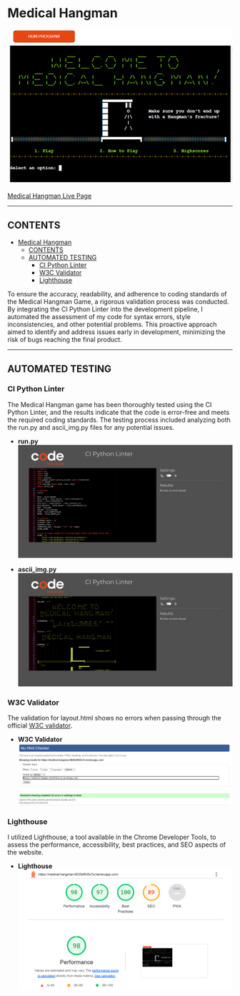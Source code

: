 # Medical Hangman

![Heroku](documentation/home-page.png)


[Medical Hangman Live Page](https://medical-hangman-9035ef835c7a.herokuapp.com/)

---

## CONTENTS

- [Medical Hangman](#medical-hangman)
  - [CONTENTS](#contents)
  - [AUTOMATED TESTING](#automated-testing)
    - [CI Python Linter](#ci-python-linter)
    - [W3C Validator](#w3c-validator)
    - [Lighthouse](#lighthouse)

To ensure the accuracy, readability, and adherence to coding standards of the Medical Hangman Game, a rigorous validation process was conducted. By integrating the CI Python Linter into the development pipeline, I automated the assessment of my code for syntax errors, style inconsistencies, and other potential problems. This proactive approach aimed to identify and address issues early in development, minimizing the risk of bugs reaching the final product.

---

## AUTOMATED TESTING

### CI Python Linter

The Medical Hangman game has been thoroughly tested using the CI Python Linter, and the results indicate that the code is error-free and meets the required coding standards. The testing process included analyzing both the run.py and ascii_img.py files for any potential issues.

- **run.py**
![CI Linter - run.py](testing/pep8-run.png)

- **ascii_img.py**
![CI Linter - ascii.py](testing/pep8-ascii.png)

### W3C Validator

The validation for layout.html shows no errors when passing through the official [W3C validator](https://validator.w3.org/).

- **W3C Validator**
![W3C](testing/w3c.png)

### Lighthouse

I utilized Lighthouse, a tool available in the Chrome Developer Tools, to assess the performance, accessibility, best practices, and SEO aspects of the website.

- **Lighthouse**
![Lighthouse](testing/lighthouse.png)

